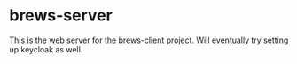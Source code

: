# brews-server
This is the web server for the brews-client project. Will eventually try setting up keycloak as well.
